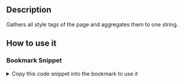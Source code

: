 ## Description

Gathers all style tags of the page and aggregates them to one string.

## How to use it

<!-- START-HOW_TO[] -->
### Bookmark Snippet
<details>

<summary>Copy this code snippet into the bookmark to use it</summary>
```javascript

javascript:(() => {console.log(Array.from(document.querySelectorAll('style'))
    .map(a => a.innerText)
    .reduce((a, b) => a + b));
)()
``` 
</details>
### Console Tab Snippet
<details>

<summary>Copy this code snippet into the DevTools console Tab to use it</summary>
```javascript

console.log(Array.from(document.querySelectorAll('style'))
    .map(a => a.innerText)
    .reduce((a, b) => a + b));

``` 
</details>
<!-- END-HOW_TO -->
